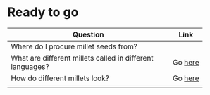 # Ready to go

<table><thead><tr><th width="351.5">Question</th><th>Link</th></tr></thead><tbody><tr><td>Where do I procure millet seeds from?</td><td></td></tr><tr><td>What are different millets called in different languages?</td><td>Go <a href="https://bioregional-playbooks.gitbook.io/millets/millets/millets-vernacular-names-and-images">here</a></td></tr><tr><td>How do different millets look?</td><td>Go <a href="https://bioregional-playbooks.gitbook.io/millets/millets/millets-vernacular-names-and-images">here</a></td></tr><tr><td></td><td></td></tr></tbody></table>
